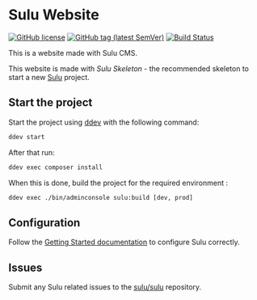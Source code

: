 # Sulu Website

[![GitHub license](https://img.shields.io/github/license/ronanversendaal/sulu.svg)](https://github.com/sulu/skeleton/blob/master/LICENSE)
[![GitHub tag (latest SemVer)](https://img.shields.io/github/tag/ronanversendaal/sulu.svg)](https://github.com/ronanversendaal/sulu/releases)
[![Build Status](https://travis-ci.com/ronanversendaal/sulu.svg?branch=master)](https://travis-ci.com/ronanversendaal/sulu)


This is a website made with Sulu CMS.

This website is made with *Sulu Skeleton* - the recommended skeleton to start a new [Sulu](https://github.com/sulu/sulu) project.

## Start the project

Start the project using [ddev](https://ddev.com/) with the following command:

```bash
ddev start
```

After that run:

```bash
ddev exec composer install
```

When this is done, build the project for the required environment :

```bash
ddev exec ./bin/adminconsole sulu:build [dev, prod]
```

## Configuration

Follow the [Getting Started documentation](http://docs.sulu.io/en/latest/book/getting-started.html) to configure Sulu correctly.

## Issues

Submit any Sulu related issues to the [sulu/sulu](https://github.com/sulu/sulu/issues) repository.
